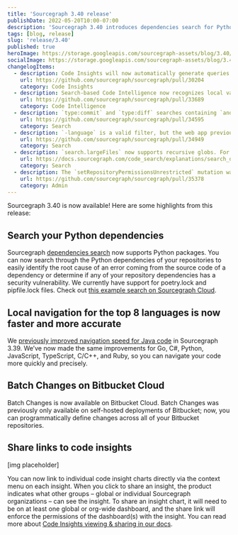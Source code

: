 ```yaml
---
title: 'Sourcegraph 3.40 release'
publishDate: 2022-05-20T10:00-07:00
description: 'Sourcegraph 3.40 introduces dependencies search for Python, faster local navigation for several languages, Batch Changes for Bitbucket Cloud, and direct sharing for individual code insights.'
tags: [blog, release]
slug: 'release/3.40'
published: true
heroImage: https://storage.googleapis.com/sourcegraph-assets/blog/3.40/sourcegraph-3-40-release.png
socialImage: https://storage.googleapis.com/sourcegraph-assets/blog/3.40/sourcegraph-3-40-release.png
changelogItems:
  - description: Code Insights will now automatically generate queries with a default value of `fork:no` and `archived:no` if these fields are not specified by the user. This removes the need to manually add these fields to have consistent behavior from historical to non-historical results.
    url: https://github.com/sourcegraph/sourcegraph/pull/30204
    category: Code Insights
  - description: Search-based Code Intelligence now recognizes local variables in Python, Java, JavaScript, TypeScript, C/C++, C#, Go, and Ruby. This provides a better code navigation experience out-of-the-box. 
    url: https://github.com/sourcegraph/sourcegraph/pull/33689
    category: Code Intelligence
  - description: `type:commit` and `type:diff` searches containing `and`, `or`, and `not` queries have been optimized, and now return results significantly faster.
    url: https://github.com/sourcegraph/sourcegraph/pull/34595
    category: Search
  - description: `-language` is a valid filter, but the web app previously displayed it as invalid. This bug has been fixed to reflect it as valid.
    url: https://github.com/sourcegraph/sourcegraph/pull/34949
    category: Search
  - description: `search.largeFiles` now supports recursive globs. For example, it is now possible to specify a pattern like `**/*.lock` to match a lock file anywhere in a repository.
    url: https://docs.sourcegraph.com/code_search/explanations/search_details
    category: Search
  - description: The `setRepositoryPermissionsUnrestricted` mutation was added, which allows you to explicitly mark a repo as available to all Sourcegraph users.
    url: https://github.com/sourcegraph/sourcegraph/pull/35378
    category: Admin
---
```


Sourcegraph 3.40 is now available! Here are some highlights from this release:

## Search your Python dependencies

Sourcegraph [dependencies search](https://docs.sourcegraph.com/code_search/how-to/dependencies_search) now supports Python packages. You can now search through the Python dependencies of your repositories to easily identify the root cause of an error coming from the source code of a dependency or determine if any of your repository dependencies has a security vulnerability. We currently have support for poetry.lock and pipfile.lock files. Check out [this example search on Sourcegraph Cloud](https://sourcegraph.com/search?q=context:global+repo:deps%28%5Egithub%5C.com/textualize/rich%24%29+&patternType=literal).

## Local navigation for the top 8 languages is now faster and more accurate

We [previously improved navigation speed for Java code](https://about.sourcegraph.com/blog/release/3.39/#Local-navigation-for-Java-code-is-now-faster-and-more-accurate) in Sourcegraph 3.39. We’ve now made the same improvements for Go, C#, Python, JavaScript, TypeScript, C/C++, and Ruby, so you can navigate your code more quickly and precisely.

## Batch Changes on Bitbucket Cloud

Batch Changes is now available on Bitbucket Cloud. Batch Changes was previously only available on self-hosted deployments of Bitbucket; now, you can programmatically define changes across all of your Bitbucket repositories.

## Share links to code insights

[img placeholder]

You can now link to individual code insight charts directly via the context menu on each insight. When you click to share an insight, the product indicates what other groups – global or individual Sourcegraph organizations – can see the insight. To share an insight chart, it will need to be on at least one global or org-wide dashboard, and the share link will enforce the permissions of the dashboard(s) with the insight. You can read more about [Code Insights viewing & sharing in our docs](https://docs.sourcegraph.com/code_insights/explanations/viewing_code_insights).
